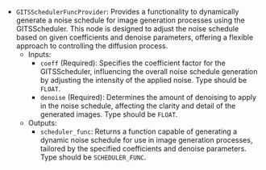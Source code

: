 - `GITSSchedulerFuncProvider`: Provides a functionality to dynamically generate a noise schedule for image generation processes using the GITSScheduler. This node is designed to adjust the noise schedule based on given coefficients and denoise parameters, offering a flexible approach to controlling the diffusion process.
    - Inputs:
        - `coeff` (Required): Specifies the coefficient factor for the GITSScheduler, influencing the overall noise schedule generation by adjusting the intensity of the applied noise. Type should be `FLOAT`.
        - `denoise` (Required): Determines the amount of denoising to apply in the noise schedule, affecting the clarity and detail of the generated images. Type should be `FLOAT`.
    - Outputs:
        - `scheduler_func`: Returns a function capable of generating a dynamic noise schedule for use in image generation processes, tailored by the specified coefficients and denoise parameters. Type should be `SCHEDULER_FUNC`.
